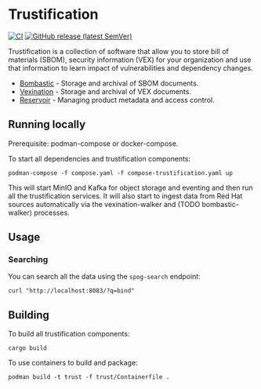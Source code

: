 # Trustification

[![CI](https://github.com/trustification/trustification/workflows/CI/badge.svg)](https://github.com/trustification/trustification/actions?query=workflow%3A%22CI%22)
[![GitHub release (latest SemVer)](https://img.shields.io/github/v/tag/trustification/trustification?sort=semver)](https://github.com/trustification/trustification/releases)


Trustification is a collection of software that allow you to store bill of materials (SBOM), security information (VEX) for your organization and
use that information to learn impact of vulnerabilities and dependency changes.

* [Bombastic](bombastic/README.md) - Storage and archival of SBOM documents.
* [Vexination](vexination/README.md) - Storage and archival of VEX documents.
* [Reservoir](reservoir/README.md) - Managing product metadata and access control.

## Running locally

Prerequisite: podman-compose or docker-compose.

To start all dependencies and trustification components:

``` shell
podman-compose -f compose.yaml -f compose-trustification.yaml up
```

This will start MinIO and Kafka for object storage and eventing and then run all the trustification services. It will also start to ingest data from Red Hat sources automatically via the vexination-walker and (TODO bombastic-walker) processes.

## Usage

### Searching

You can search all the data using the `spog-search` endpoint:

```shell
curl "http://localhost:8083/?q=bind"
```

## Building

To build all trustification components:

``` shell
cargo build
```

To use containers to build and package:

``` shell
podman build -t trust -f trust/Containerfile .
```
